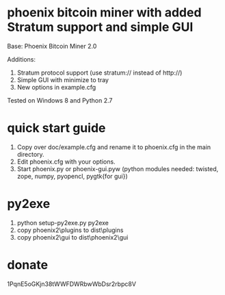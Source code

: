 phoenix bitcoin miner with added Stratum support and simple GUI
=======

Base: Phoenix Bitcoin Miner 2.0

Additions:

1. Stratum protocol support (use stratum:// instead of http://)
2. Simple GUI with minimize to tray
3. New options in example.cfg

Tested on Windows 8 and Python 2.7

quick start guide
=======
1. Copy over doc/example.cfg and rename it to phoenix.cfg in the main directory.
2. Edit phoenix.cfg with your options.
3. Start phoenix.py or phoenix-gui.pyw (python modules needed: twisted, zope, numpy, pyopencl, pygtk{for gui})

py2exe
=======
1. python setup-py2exe.py py2exe
2. copy phoenix2\plugins to dist\plugins
3. copy phoenix2\gui to dist\phoenix2\gui

donate
=======
1PqnE5oGKjn38tWWFDWRbwWbDsr2rbpc8V